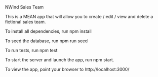 NWind Sales Team

This is a MEAN app that will allow you to create / edit / view and delete
a fictional sales team.

To install all dependencies, run npm install

To seed the database, run npm run seed

To run tests, run npm test

To start the server and launch the app, run npm start.

To view the app, point your browser to http://localhost:3000/

